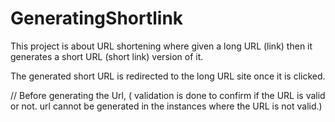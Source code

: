 # GeneratingShortlink

This project is about URL shortening where given a long URL (link) then it generates a short URL (short link) version of it.


The generated short URL is redirected to the long  URL site once it is clicked.

//   Before  generating the Url, ( validation is done  to confirm if the URL is valid or not. url cannot be generated in the instances where the URL is not valid.)
